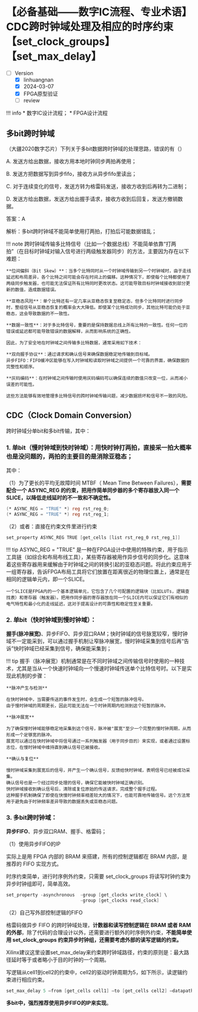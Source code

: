 # 【必备基础——数字IC流程、专业术语】CDC跨时钟域处理及相应的时序约束【set_clock_groups】【set_max_delay】

- [ ] Version
    * [x] linhuangnan
    * [x] 2024-03-07 
    * [x] FPGA原型验证
    * [ ] review

!!! info
    * 数字IC设计流程；
    * FPGA设计流程

## 多bit跨时钟域

（大疆2020数字芯片）下列关于多bit数据跨时钟域的处理思路，错误的有（）

A. 发送方给出数据，接收方用本地时钟同步两拍再使用；

B. 发送方把数据写到异步fifo，接收方从异步fifo里读出；

C. 对于连续变化的信号，发送方转为格雷码发送，接收方收到后再转为二进制；

D. 发送方给出数据，发送方给出握手请求，接收方收到后回复，发送方撤销数据。

答案：A

解析：多bit跨时钟域不能简单使用打两拍，打拍后可能数据错乱；

!!! note
    跨时钟域传输多比特信号（比如一个数据总线）不能简单依靠“打两拍”（在目标时钟域对输入信号进行两级触发器同步）的方法，主要因为存在以下难题：

    **位间偏斜（Bit Skew）**：当多个比特同时从一个时钟域传输到另一个时钟域时，由于走线延迟和布局差异，各个比特之间可能会存在时间上的偏移。这种情况下，即使每个比特都使用了两级同步触发器，也可能无法保证所有比特同时更改状态。这可能导致目标时钟域接收到部分更新的数值，造成数据错误。

    **亚稳态风险**：单个比特还有一定几率从亚稳态恢复至稳定态，但多个比特同时进行同步时，整组信号从亚稳态恢复的概率会大大降低。即使某个比特成功同步，其他比特可能仍处于亚稳态，这会导致数据的不一致性。

    **数据一致性**：对于多比特信号，重要的是保持数据总线上所有比特的一致性。任何一位的错误或延迟都可能导致错误的数据解释，从而影响系统的正确性。

    因此，为了安全地在时钟域之间传输多比特数据，通常采用如下技术：

    **双向握手协议**：通过请求和确认信号来确保数据稳定地传输到目标域。
    异步FIFO：FIFO缓冲区能够在写入时钟域和读取时钟域之间提供一个可靠的界面，确保数据的完整性和顺序。

    **灰码编码**：在时钟域之间传输时使用灰码编码可以确保连续的数值只改变一位，从而减小误差的可能性。
    
    这些方法能够有效地管理多比特信号的跨时钟域传输问题，减少数据损坏和信号不一致的风险。

## CDC（Clock Domain Conversion）

跨时钟域分单bit和多bit传输，其中：

### 1. **单bit（慢时钟域到快时钟域）**：用快时钟打两拍，直接采一拍大概率也是没问题的，两拍的主要目的是消除亚稳态；

其中：

（1）为了更长的平均无故障时间 MTBF（ Mean Time Between Failures），**需要配合一个 ASYNC_REG 的约束，把用作简单同步器的多个寄存器放入同一个 SLICE，以降低走线延时的不一致和不确定性。**

```verilog
(* ASYNC_REG = "TRUE" *) reg rst_reg_0;
(* ASYNC_REG = "TRUE" *) reg rst_reg_1;
```

（2）或者：直接在约束文件里进行约束
```verilog
set_property ASYNC_REG TRUE [get_cells [list rst_reg_0 rst_reg_1]] 
```

!!! tip
    ASYNC_REG = "TRUE" 是一种在FPGA设计中使用的特殊约束，用于指示工具链（如综合和布局布线工具），某些寄存器被用作异步信号的同步化。这意味着这些寄存器用来缓解由于时钟域之间的转换引起的亚稳态问题。将此约束应用于一组寄存器，告诉FPGA布局工具将它们放置在距离很近的物理位置上，通常是在相同的逻辑单元内，即一个SLICE。

    一个SLICE是FPGA内的一个基本逻辑单元，它包含了几个可配置的逻辑块（比如LUTs，逻辑查找表）和寄存器（触发器）。把用作同步器的寄存器放在同一个SLICE内可以保证它们有相似的电气特性和最小化的走线延迟，这对于提高设计的可靠性和稳定性至关重要。

### 2. **单bit（快时钟域到慢时钟域）**：

**握手(脉冲展宽)**、异步FIFO、异步双口RAM；快时钟域的信号脉宽较窄，慢时钟域不一定能采到，可以通过握手机制让窄脉冲展宽，慢时钟域采集到信号后再“告诉”快时钟域已经采集到信号，确保能采集到；

!!! tip
    握手（脉冲展宽）机制通常是在不同时钟域之间传输信号时使用的一种技术，尤其是当从一个快速时钟域向一个慢速时钟域传送单个比特信号时。以下是实现此机制的步骤：

    **脉冲产生与检测**

    在快时钟域中，当需要传送的事件发生时，会生成一个短暂的脉冲信号。
    由于慢时钟域的周期更长，因此可能无法在一个时钟周期内检测到这个短暂的脉冲。
    
    **脉冲展宽**

    为了确保慢时钟域能够稳定地采集到这个信号，脉冲被"展宽"至少一个完整的慢时钟周期，从而形成一个足够宽的脉冲。
    展宽可以通过在快时钟域中将信号通过一系列触发器（用于同步目的）来实现，或者通过设置标志位，在慢时钟域中维持直到确认信号已被接收。
    
    **确认与复位**

    慢时钟域采集到展宽后的信号，并产生一个确认信号，反馈给快时钟域，表明信号已经被成功采集。
    确认信号也是一个经过同步处理的信号，确保它能被快时钟域正确识别。
    快时钟域接收到确认信号后，清除或复位原始的传送请求，完成整个握手过程。
    这种握手机制确保了即使在快慢时钟频率相差较大的情况下，也能可靠地传输信号。这个方法常用于避免由于时钟频率差异导致的数据丢失或亚稳态问题。

### 3. 多bit跨时钟域：

**异步FIFO**、异步双口RAM、握手、格雷码；

（1）使用异步FIFO的IP

实际上是用 FPGA 内部的 BRAM 来搭建，所有的控制逻辑都在 BRAM 内部，是推荐的 FIFO 实现方式。

时序约束简单，进行时序例外约束，只需要 set_clock_groups 将读写时钟约束为异步时钟组即可，简单高效。

```verilog
set_property -asynchronous  -group [get_clocks write_clock] \
                            -group [get_clocks read_clock]
```

（2）自己写外部控制逻辑的FIFO

格雷码做异步 FIFO 的跨时钟域处理，**计数器和读写控制逻辑在 BRAM 或者 RAM 的外部**，除了代码的合理设计以外，还需要进行额外的时序例外约束，**不能简单使用 set_clock_groups 约束异步时钟组，还需要考虑外部的读写逻辑的约束。**

Xilinx建议这里设置set_max_delay来约束跨时钟域路径，约束的原则是：最大路径延时等于或者略小于目的时钟的一个周期。

写逻辑从cell1到cell2的约束中，cell2的驱动时钟周期为5，如下所示，读逻辑约束进行相应约束。

```verilog
set_max_delay 5 –from [get_cells cell1] –to [get_cells cell2] –datapath_only 
```

**多bit中，强烈推荐使用异步FIFO的IP来实现**。